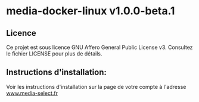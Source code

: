 # media-docker-linux v1.0.0-beta.1

## Licence

Ce projet est sous licence GNU Affero General Public License v3. Consultez le fichier LICENSE pour plus de détails.

## Instructions d'installation:

Voir les instructions d'installation sur la page de votre compte à l'adresse www.media-select.fr
